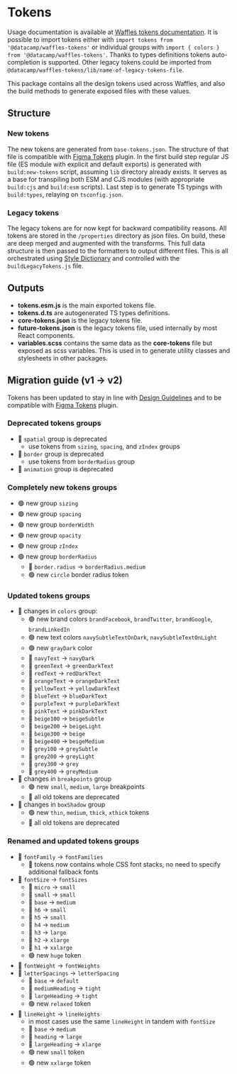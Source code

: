 # Tokens

Usage documentation is available at [Waffles tokens documentation](https://waffles.datacamp.com/components/tokens/).
It is possible to import tokens either with `import tokens from '@datacamp/waffles-tokens'` or individual groups with `import { colors } from '@datacamp/waffles-tokens'`. Thanks to types definitions tokens auto-completion is supported. Other legacy tokens could be imported from `@datacamp/waffles-tokens/lib/name-of-legacy-tokens-file`.

This package contains all the design tokens used across Waffles, and also the build methods to generate exposed files with these values.

## Structure

### New tokens

The new tokens are generated from `base-tokens.json`. The structure of that file is compatible with [Figma Tokens](https://www.figma.com/community/plugin/843461159747178978/Figma-Tokens) plugin. In the first build step regular JS file (ES module with explicit and default exports) is generated with `build:new-tokens` script, assuming `lib` directory already exists. It serves as a base for transpiling both ESM and CJS modules (with appropriate `build:cjs` and `build:esm` scripts). Last step is to generate TS typings with `build:types`, relaying on `tsconfig.json`.

### Legacy tokens

The legacy tokens are for now kept for backward compatibility reasons. All tokens are stored in the `/properties` directory as json files. On build, these are deep merged and augmented with the transforms. This full data structure is then passed to the formatters to output different files. This is all orchestrated using [Style Dictionary](https://amzn.github.io/style-dictionary/#/) and controlled with the `buildLegacyTokens.js` file.

## Outputs

- **tokens.esm.js** is the main exported tokens file.
- **tokens.d.ts** are autogenerated TS types definitions.
- **core-tokens.json** is the legacy tokens file.
- **future-tokens.json** is the legacy tokens file, used internally by most React components.
- **variables.scss** contains the same data as the **core-tokens** file but exposed as scss variables. This is used in to generate utility classes and stylesheets in other packages.

## Migration guide (v1 -> v2)

Tokens has been updated to stay in line with [Design Guidelines](https://www.figma.com/file/Flh00IKR70ff0bRvFW2Iou/%5BDC%5D-Design-Guidelines-Exploration?node-id=376%3A1144) and to be compatible with [Figma Tokens](https://www.figma.com/community/plugin/843461159747178978/Figma-Tokens) plugin.

### Deprecated tokens groups
- 🚨 `spatial` group is deprecated
  - use tokens from `sizing`, `spacing`, and `zIndex` groups
- 🚨 `border` group is deprecated
  - use tokens from `borderRadius` group
- 🚨 `animation` group is deprecated

### Completely new tokens groups

- 🟢 new group `sizing`
- 🟢 new group `spacing`
- 🟢 new group `borderWidth`
- 🟢 new group `opacity`
- 🟢 new group `zIndex`
- 🟢 new group `borderRadius`
  - 🚨 `border.radius` -> `borderRadius.medium`
  - 🟢 new `circle` border radius token

### Updated tokens groups

- 🔄 changes in `colors` group:
  - 🟢 new brand colors `brandFacebook`, `brandTwitter`, `brandGoogle`, `brandLinkedIn`
  - 🟢 new text colors `navySubtleTextOnDark`, `navySubtleTextOnLight`
  - 🟢 new `grayDark` color
  - 🚨 `navyText` -> `navyDark`
  - 🚨 `greenText` -> `greenDarkText`
  - 🚨 `redText` -> `redDarkText`
  - 🚨 `orangeText` -> `orangeDarkText`
  - 🚨 `yellowText` -> `yellowDarkText`
  - 🚨 `blueText` -> `blueDarkText`
  - 🚨 `purpleText` -> `purpleDarkText`
  - 🚨 `pinkText` -> `pinkDarkText`
  - 🚨 `beige100` -> `beigeSubtle`
  - 🚨 `beige200` -> `beigeLight`
  - 🚨 `beige300` -> `beige`
  - 🚨 `beige400` -> `beigeMedium`
  - 🚨 `grey100` -> `greySubtle`
  - 🚨 `grey200` -> `greyLight`
  - 🚨 `grey300` -> `grey`
  - 🚨 `grey400` -> `greyMedium`
- 🔄 changes in `breakpoints` group
  - 🟢 new `small`, `medium`, `large` breakpoints
  - 🚨 all old tokens are deprecated
- 🔄 changes in `boxShadow` group
  - 🟢 new `thin`, `medium`, `thick`, `xthick` tokens
  - 🚨 all old tokens are deprecated

### Renamed and updated tokens groups

- 🔄 `fontFamily` -> `fontFamilies`
  - 🚨 tokens now contains whole CSS font stacks, no need to specify additional fallback fonts
- 🔄 `fontSize` -> `fontSizes`
  - 🚨 `micro` -> `small`
  - 🚨 `small` -> `small`
  - 🚨 `base` -> `medium`
  - 🚨 `h6` -> `small`
  - 🚨 `h5` -> `small`
  - 🚨 `h4` -> `medium`
  - 🚨 `h3` -> `large`
  - 🚨 `h2` -> `xlarge`
  - 🚨 `h1` -> `xxlarge`
  - 🟢 new `huge` token
- 🔄 `fontWeight` -> `fontWeights`
- 🔄 `letterSpacings` -> `letterSpacing`
  - 🚨 `base` -> `default`
  - 🚨 `mediumHeading` -> `tight`
  - 🚨 `largeHeading` -> `tight`
  - 🟢 new `relaxed` token
- 🔄 `lineHeight` -> `lineHeights`
  - in most cases use the same `lineHeight` in tandem with `fontSize`
  - 🚨 `base` -> `medium`
  - 🚨 `heading` -> `large`
  - 🚨 `largeHeading` -> `xlarge`
  - 🟢 new `small` token
  - 🟢 new `xxlarge` token
